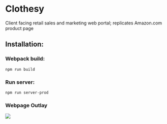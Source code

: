 # Clothesy
Client facing retail sales and marketing web portal; replicates Amazon.com product page

## Installation:
### Webpack build:
```npm run build```

### Run server:
```npm run server-prod```

### Webpage Outlay
![](MainScroll.gif)
